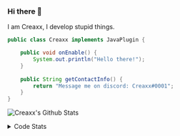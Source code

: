 ### Hi there 👋

I am Creaxx, I develop stupid things. 

```java
public class Creaxx implements JavaPlugin {

    public void onEnable() {
        System.out.println("Hello there!");
    }
    
    public String getContactInfo() {
        return "Message me on discord: Creaxx#0001";
    }
}
```

![Creaxx's Github Stats](https://github-readme-stats.vercel.app/api?username=CreaxxOG&show_icons=true&theme=dark&count_private=true)

<details>
  <summary>Code Stats</summary>

<!--START_SECTION:waka-->
![Code Time](http://img.shields.io/badge/Code%20Time-1%2C141%20hrs%2025%20mins-blue)

![Lines of code](https://img.shields.io/badge/From%20Hello%20World%20I%27ve%20Written-551.1%20thousand%20lines%20of%20code-blue)

**🐱 My GitHub Data** 

> 📦 66.3 kB Used in GitHub's Storage 
 > 
> 🏆 868 Contributions in the Year 2023
 > 
> 🚫 Not Opted to Hire
 > 
> 📜 4 Public Repositories 
 > 
> 🔑 2 Private Repositories 
 > 
**I'm an Early 🐤** 

```text
🌞 Morning                256 commits         ██░░░░░░░░░░░░░░░░░░░░░░░   07.11 % 
🌆 Daytime                1577 commits        ███████████░░░░░░░░░░░░░░   43.78 % 
🌃 Evening                1714 commits        ████████████░░░░░░░░░░░░░   47.58 % 
🌙 Night                  55 commits          ░░░░░░░░░░░░░░░░░░░░░░░░░   01.53 % 
```
📅 **I'm Most Productive on Saturday** 

```text
Monday                   419 commits         ███░░░░░░░░░░░░░░░░░░░░░░   11.63 % 
Tuesday                  469 commits         ███░░░░░░░░░░░░░░░░░░░░░░   13.02 % 
Wednesday                497 commits         ███░░░░░░░░░░░░░░░░░░░░░░   13.80 % 
Thursday                 584 commits         ████░░░░░░░░░░░░░░░░░░░░░   16.21 % 
Friday                   340 commits         ██░░░░░░░░░░░░░░░░░░░░░░░   09.44 % 
Saturday                 666 commits         █████░░░░░░░░░░░░░░░░░░░░   18.49 % 
Sunday                   627 commits         ████░░░░░░░░░░░░░░░░░░░░░   17.41 % 
```


📊 **This Week I Spent My Time On** 

```text
💬 Programming Languages: 
Java                     3 hrs 16 mins       ████████████████████████░   94.56 % 
XML                      6 mins              █░░░░░░░░░░░░░░░░░░░░░░░░   02.89 % 
YAML                     5 mins              █░░░░░░░░░░░░░░░░░░░░░░░░   02.55 % 
Markdown                 0 secs              ░░░░░░░░░░░░░░░░░░░░░░░░░   00.00 % 

🔥 Editors: 
IntelliJ                 3 hrs 28 mins       █████████████████████████   100.00 % 
```

**I Mostly Code in Java** 

```text
Java                     50 repos            ████████████████████░░░░░   81.97 % 
Kotlin                   8 repos             ███░░░░░░░░░░░░░░░░░░░░░░   13.11 % 
TypeScript               2 repos             █░░░░░░░░░░░░░░░░░░░░░░░░   03.28 % 
EJS                      1 repo              ░░░░░░░░░░░░░░░░░░░░░░░░░   01.64 % 
```




 Last Updated on 22/03/2023 12:37:16 UTC
<!--END_SECTION:waka-->
</details>

